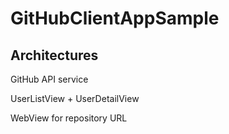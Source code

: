 # GitHubClientAppSample

## Architectures

GitHub API service

UserListView + UserDetailView

WebView for repository URL
